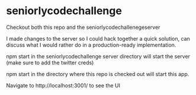 # seniorlycodechallenge

Checkout both this repo and the seniorlycodechallenegeserver

I made changes to the server so I could hack together a quick solution, can discuss what I would rather do in a production-ready implementation.

npm start in the seniorlycodechallenge server directory will start the server (make sure to add the twitter creds)

npm start in the directory where this repo is checked out will start this app.

Navigate to http://localhost:3001/ to see the UI
